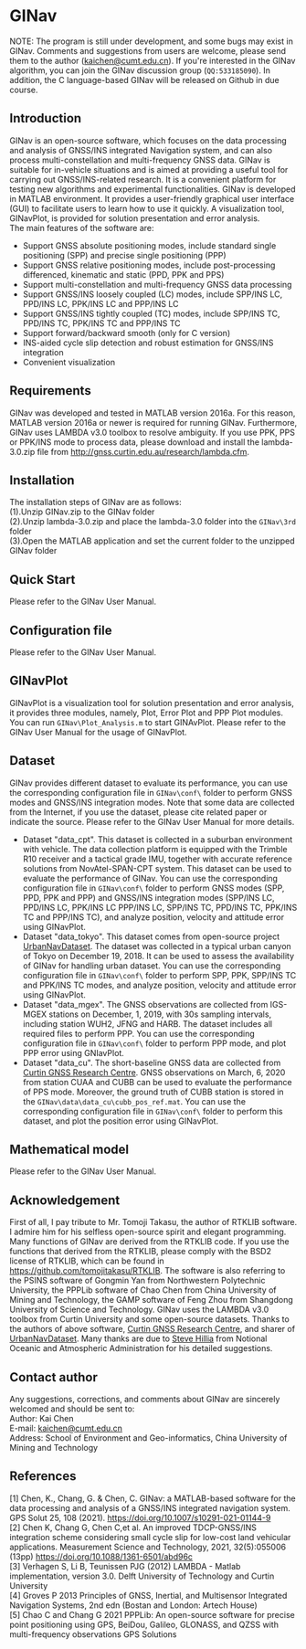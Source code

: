 # GINav
NOTE: The program is still under development, and some bugs may exist in GINav. Comments and suggestions from users are welcome, please send them to the author (kaichen@cumt.edu.cn). If you're interested in the GINav algorithm, you can join the GINav discussion group (`QQ:533185090`). In addition, the C language-based GINav will be released on Github in due course. <br>

## Introduction <br>
GINav is an open-source software, which focuses on the data processing and analysis of GNSS/INS integrated Navigation system, and can also process multi-constellation and multi-frequency GNSS data. GINav is suitable for in-vehicle situations and is aimed at providing a useful tool for carrying out GNSS/INS-related research. It is a convenient platform for testing new algorithms and experimental functionalities. GINav is developed in MATLAB environment. It provides a user-friendly graphical user interface (GUI) to facilitate users to learn how to use it quickly. A visualization tool, GINavPlot, is provided for solution presentation and error analysis.  <br>
The main features of the software are: <br>
* Support GNSS absolute positioning modes, include standard single positioning (SPP) and precise single positioning (PPP) <br>
* Support GNSS relative positioning modes, include post-processing differenced, kinematic and static (PPD, PPK and PPS) <br>
* Support multi-constellation and multi-frequency GNSS data processing <br>
* Support GNSS/INS loosely coupled (LC) modes, include SPP/INS LC, PPD/INS LC, PPK/INS LC and PPP/INS LC <br>
* Support GNSS/INS tightly coupled (TC) modes, include SPP/INS TC, PPD/INS TC, PPK/INS TC and PPP/INS TC <br>
* Support forward/backward smooth (only for C version) <br>
* INS-aided cycle slip detection and robust estimation for GNSS/INS integration <br>
* Convenient visualization <br>
## Requirements <br>
GINav was developed and tested in MATLAB version 2016a. For this reason, MATLAB version 2016a or newer is required for running GINav. Furthermore, GINav uses LAMBDA v3.0 toolbox to resolve ambiguity. If you use PPK, PPS or PPK/INS mode to process data, please download and install the lambda-3.0.zip file from http://gnss.curtin.edu.au/research/lambda.cfm. <br>
## Installation <br>
The installation steps of GINav are as follows: <br>
(1).Unzip GINav.zip to the GINav folder <br>
(2).Unzip lambda-3.0.zip and place the lambda-3.0 folder into the `GINav\3rd` folder <br>
(3).Open the MATLAB application and set the current folder to the unzipped GINav folder <br>
## Quick Start <br>
Please refer to the GINav User Manual. <br>
## Configuration file <br>
Please refer to the GINav User Manual. <br>
## GINavPlot <br>
GINavPlot is a visualization tool for solution presentation and error analysis, it provides three modules, namely, Plot, Error Plot and PPP Plot modules. You can run `GINav\Plot_Analysis.m` to start GINAvPlot. Please refer to the GINav User Manual for the usage of GINavPlot. <br>
## Dataset <br>
GINav provides different dataset to evaluate its performance, you can use the corresponding configuration file in `GINav\conf\` folder to perform GNSS modes and GNSS/INS integration modes. Note that some data are collected from the Internet, if you use the dataset, please cite related paper or indicate the source. Please refer to the GINav User Manual for more details. <br>
* Dataset "data_cpt". This dataset is collected in a suburban environment with vehicle. The data collection platform is equipped with the Trimble R10 receiver and a tactical grade IMU, together with accurate reference solutions from NovAtel-SPAN-CPT system. This dataset can be used to evaluate the performance of GINav. You can use the corresponding configuration file in `GINav\conf\` folder to perform GNSS modes (SPP, PPD, PPK and PPP) and GNSS/INS integration modes (SPP/INS LC, PPD/INS LC, PPK/INS LC PPP/INS LC, SPP/INS TC, PPD/INS TC, PPK/INS TC and PPP/INS TC), and analyze position, velocity and attitude error using GINavPlot. <br>
* Dataset "data_tokyo". This dataset comes from open-source project [UrbanNavDataset](https://github.com/weisongwen/UrbanNavDataset). The dataset was collected in a typical urban canyon of Tokyo on December 19, 2018. It can be used to assess the availability of GINav for handling urban dataset. You can use the corresponding configuration file in `GINav\conf\` folder to perform SPP, PPK, SPP/INS TC and PPK/INS TC modes, and analyze position, velocity and attitude error using GINavPlot. <br>
* Dataset "data_mgex". The GNSS observations are collected from IGS-MGEX stations on December, 1, 2019, with 30s sampling intervals, including station WUH2, JFNG and HARB. The dataset includes all required files to perform PPP. You can use the corresponding configuration file in `GINav\conf\` folder to perform PPP mode, and plot PPP error using GNIavPlot. <br>
* Dataset "data_cu". The short-baseline GNSS data are collected from [Curtin GNSS Research Centre](http://gnss.curtin.edu.au/). GNSS observations on March, 6, 2020 from station CUAA and CUBB can be used to evaluate the performance of PPS mode. Moreover, the ground truth of CUBB station is stored in the `GINav\data\data_cu\cubb_pos_ref.mat`. You can use the corresponding configuration file in `GINav\conf\` folder to perform this dataset, and plot the position error using GINavPlot. <br>
## Mathematical model <br>
Please refer to the GINav User Manual. <br>
## Acknowledgement <br>
First of all, I pay tribute to Mr. Tomoji Takasu, the author of RTKLIB software. I admire him for his selfless open-source spirit and elegant programming. Many functions of GINav are derived from the RTKLIB code. If you use the functions that derived from the RTKLIB, please comply with the BSD2 license of  RTKLIB, which can be found in https://github.com/tomojitakasu/RTKLIB. The software is also referring to the PSINS software of Gongmin Yan from Northwestern Polytechnic University, the PPPLib software of Chao Chen from China University of Mining and Technology, the GAMP software of Feng Zhou from Shangdong University of Science and Technology. GINav uses the LAMBDA v3.0 toolbox from Curtin University and some open-source datasets. Thanks to the authors of above software, [Curtin GNSS Research Centre](http://gnss.curtin.edu.au/), and sharer of [UrbanNavDataset](https://github.com/weisongwen/UrbanNavDataset). Many thanks are due to [Steve Hillia](https://www.researchgate.net/profile/Steve-Hilla) from Notional Oceanic and Atmospheric Administration for his detailed suggestions. <br>
## Contact author <br>
Any suggestions, corrections, and comments about GINav are sincerely welcomed and should be sent to: <br>
Author: Kai Chen <br>
E-mail: kaichen@cumt.edu.cn <br>
Address: School of Environment and Geo-informatics, China University of Mining and Technology <br>
## References <br>
[1] Chen, K., Chang, G. & Chen, C. GINav: a MATLAB-based software for the data processing and analysis of a GNSS/INS integrated navigation system. GPS Solut 25, 108 (2021). https://doi.org/10.1007/s10291-021-01144-9 <br>
[2] Chen K, Chang G, Chen C,et al. An improved TDCP-GNSS/INS integration scheme considering small cycle slip for low-cost land vehicular applications. Measurement Science and Technology, 2021, 32(5):055006 (13pp) https://doi.org/10.1088/1361-6501/abd96c <br>
[3] Verhagen S, Li B, Teunissen PJG (2012) LAMBDA - Matlab implementation, version 3.0. Delft University of Technology and Curtin University <br>
[4] Groves P 2013 Principles of GNSS, Inertial, and Multisensor Integrated Navigation Systems, 2nd edn (Bostan and London: Artech House)  <br>
[5] Chao C and Chang G 2021 PPPLib: An open-source software for precise point positioning using GPS, BeiDou, Galileo, GLONASS, and QZSS with multi-frequency observations GPS Solutions <br>
